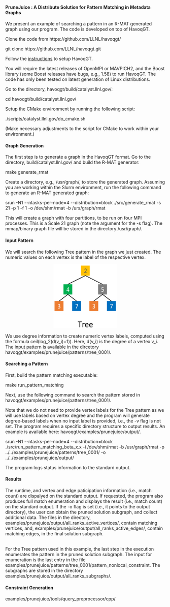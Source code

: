 <h4>PruneJuice : A Distribute Solution for Pattern Matching in Metadata Graphs</h4>
<p>We present an example of searching a pattern in an R-MAT generated graph using our program. The code is developed on top of HavoqGT.</p>
<p>Clone the code from https://github.com/LLNL/havoqgt/</p>
<p>git clone https://github.com/LLNL/havoqgt.git</p>
<!--<p>git checkout develop</p>-->
<p>Follow the <a href="https://github.com/LLNL/havoqgt/tree/develop">instructions</a> to setup HavoqGT.</p>
<p>You will require the latest releases of OpenMPI or MAVPICH2, and the Boost library (some Boost releases have bugs, e.g., 1.58) to run HavoqGT. The code has only been tested on latest generation of Linux distributions. <!--Once you have checked out the code, make sure you are on the develop branch.--></p>
<p>Go to the directory, havoqgt/build/catalyst.llnl.gov/:</p> 
<p>cd havoqgt/build/catalyst.llnl.gov/</p>
<p>Setup the CMake environment by running the following script:</p> 
<p>./scripts/catalyst.llnl.gov/do_cmake.sh</p>
<p>(Make necessary adjustments to the script for CMake to work within your environment.)</p>

<h4>Graph Generation</h4>
<p>The first step is to generate a graph in the HavoqGT format. Go to the directory, build/catalyst.llnl.gov/ and build the R-MAT generator:</p>
<p>make generate_rmat</p>
<p>Create a directory, e.g., /usr/graph/, to store the generated graph. Assuming you are working within the Slurm environment, run the following command to generate an R-MAT generated graph:
<p>srun -N1 --ntasks-per-node=4 --distribution=block ./src/generate_rmat -s 21 -p 1 -f 1 -o /dev/shm/rmat -b /urs/graph/rmat</p>
<p>This will create a graph with four partitions, to be run on four MPI processes. This is a Scale 21 graph (note the argument for the -s flag). The mmap/binary graph file will be stored in the directory /usr/graph/.</p>

<h4>Input Pattern</h4>
<p>We will search the following Tree pattern in the graph we just created. The numeric values on each vertex is the label of the respective vertex.</p>
<div align="center"><img src="doc/tree_0001.png" width="200" height="200"></div>
<p>We use degree information to create numeric vertex labels, computed using the formula ceil(log_2(d(v_i)+1)). Here, d(v_i) is the degree of a vertex v_i. The input pattern is available in the dircetory havoqgt/examples/prunejuice/patterns/tree_0001/.</p>

<h4>Searching a Pattern</h4>
<p>First, build the pattern matching executable:</p>
<p>make run_pattern_matching</p> 
<p>Next, use the following command to search the pattern stored in havoqgt/examples/prunejuice/patterns/tree_0001/.</p> 
<p>Note that we do not need to provide vertex labels for the Tree pattern as we will use labels based on vertex degree and the program will generate degree-based labels when no input label is provided, i.e., the -v flag is not set. The program requires a specific directory structure to output results. An example is available here: havoqgt/examples/prunejuice/output/.</p> 
<p>srun -N1 --ntasks-per-node=4 --distribution=block ./src/run_pattern_matching_beta_x.x -i /dev/shm/rmat -b /usr/graph/rmat -p ../../examples/prunejuice/patterns/tree_0001/ -o ../../examples/prunejuice/output/</p>
<p>The program logs status information to the standard output. <!--so you know the current state of the execution.--></p>

<!--<h4>Results</h4>
<p>Next, we discuss how to collect and interpret the outputs and retrieve the pruned graph. You will find (python) scripts in havoqgt/examples/prunejuice/scripts/ that should help you to parse the output files.</p>
<p>The files in the (output) directory examples/prunejuice/output/0/all_ranks_active_vertices_count/ contain the number of active vertices at the end of each iteration. However, the outputs are distributed among multiple files (one file for each MPI rank). The script examples/prunejuice/scripts/total_active_count.py produces the global statistics (to the standard output) from the distributed files:</p>
<p>python ../../examples/prunejuice/scripts/total_active_count.py ../../examples/prunejuice/output/0/all_ranks_active_vertices_count/ > /tmp/vertices_count</p>
<p>The last entry in the output file (e.g, /tmp/vertices_count) indicates the final number of active vertices. (You can use the same script to obtain edge statistics, output to the directory examples/prunejuice/output/0/all_ranks_active_edges_count/).</p>
<p>The file, examples/prunejuice/output/0/result_superstep, contains the global runtime, the time (in seconds) required to complete each LCC and NLCC iteration. Sum of time to complete all iterations is the time to complete a search.</p>
<p>The files in the (output) directory examples/prunejuice/output/0/all_ranks_active_vertices/ contain the number of active vertices after search/pruning has completed. The outputs can be easily merged into a single file:</p> 
<p>cat ../../examples/prunejuice/output/0/all_ranks_active_vertices/* > /tmp/vertices</p> 
<p>Following the same procedure, you can collect the list of final active edges (from the output in examples/prunejuice/output/0/all_ranks_active_edges/).</p>
!-->

<h4>Results</h4>
The runtime, and vertex and edge paticipation information (i.e., match count) are dispalyed on the standard output. If requested, the program also produces full match enumeration and displays the result (i.e., match count) on the standard output. If the -o flag is set (i.e., it points to the output directory), the user can obtain the pruned solution subgraph, and collect additional data. The files in the directory, examples/prunejuice/output/all_ranks_active_vertices/, contain matching vertices, and, examples/prunejuice/output/all_ranks_active_edges/, contain matching edges, in the final solution subgraph.
<br><br> 
<p>For the Tree pattern used in this example, the last step in the execution enumerates the pattern in the pruned solution subgraph. The input for enumeration is the last entry in the file examples/prunejuice/patterns/tree_0001/pattern_nonlocal_constraint. The subgraphs are stored in the directory examples/prunejuice/output/all_ranks_subgraphs/. </p>

<h4>Constraint Generation</h4>
<p>examples/prunejuice/tools/query_preprocessor/cpp/</p>
